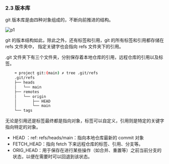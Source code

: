 ### 2.3 版本库

git 版本库是由四种对象组成的，不断向前推进的结构。

![p1](https://typra-pictures.oss-cn-beijing.aliyuncs.com/imgs/%E6%B5%81%E7%A8%8B%E5%9B%BE%20(4).jpg)

git 的版本结构如此，除此之外，还有标签和引用，git 的所有标签和引用都存储在 refs 文件夹中， 指定关键字也会指向 refs 文件夹下的引用。

.git 文件夹下有三个文件夹，分别保存着本地仓库的引用，远程仓库的引用以及标签。

```bash
    ➜ project git:(main) ✗ tree .git/refs 
    .git/refs
    ├── heads
    │   └── main
    ├── remotes
    │   └── origin
    │       ├── HEAD
    │       └── main
    └── tags
```

无论是引用还是标签最终都是指向对象，标签可以自定义，引用则是特定的关键字指向特定的对象。

- HEAD ：ref: refs/heads/main：指向本地仓库最新的 commit 对象
- FETCH_HEAD：指向 fetch 下来远程仓库的标签、引用、分支等。
- ORIG_HEAD：用于保存在进行某些操作（如合并、重置等）之前当前分支的状态，以便在需要时可以回退到该状态。
